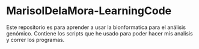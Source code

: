 # MarisolDelaMora-LearningCode

Este repositorio es para aprender a usar la bionformatica para el análisis genómico. Contiene los scripts que he usado para poder hacer mis analisis y correr los programas. 
